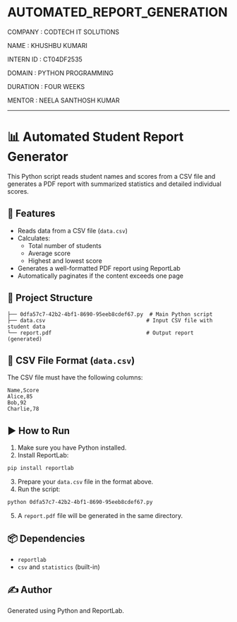 # AUTOMATED_REPORT_GENERATION

COMPANY : CODTECH IT SOLUTIONS

NAME : KHUSHBU KUMARI

INTERN ID : CT04DF2535

DOMAIN : PYTHON PROGRAMMING

DURATION : FOUR WEEKS

MENTOR : NEELA SANTHOSH KUMAR

---

# 📊 Automated Student Report Generator

This Python script reads student names and scores from a CSV file and generates a PDF report with summarized statistics and detailed individual scores.

## 🧰 Features

- Reads data from a CSV file (`data.csv`)
- Calculates:
  - Total number of students
  - Average score
  - Highest and lowest score
- Generates a well-formatted PDF report using ReportLab
- Automatically paginates if the content exceeds one page

## 📁 Project Structure

```
├── 0dfa57c7-42b2-4bf1-8690-95eeb8cdef67.py  # Main Python script
├── data.csv                                # Input CSV file with student data
└── report.pdf                              # Output report (generated)
```

## 📄 CSV File Format (`data.csv`)

The CSV file must have the following columns:

```
Name,Score
Alice,85
Bob,92
Charlie,78
```

## ▶️ How to Run

1. Make sure you have Python installed.
2. Install ReportLab:

```bash
pip install reportlab
```

3. Prepare your `data.csv` file in the format above.
4. Run the script:

```bash
python 0dfa57c7-42b2-4bf1-8690-95eeb8cdef67.py
```

5. A `report.pdf` file will be generated in the same directory.

## 📦 Dependencies

- `reportlab`
- `csv` and `statistics` (built-in)

## ✍️ Author

Generated using Python and ReportLab.
